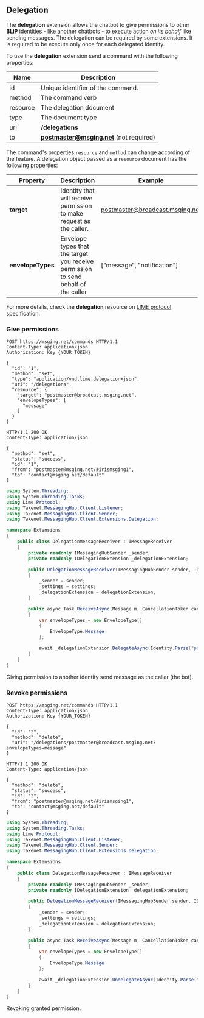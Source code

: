 ## Delegation

The **delegation** extension allows the chatbot to give permissions to other **BLiP** identities - like another chatbots - to execute action *on its behalf* like sending messages. The delegation can be required by some extensions. It is required to be execute only once for each delegated identity.

To use the **delegation** extension send a command with the following properties:

| Name | Description |
|---------------------------------|--------------|
| id    | Unique identifier of the command.   |
| method    | The command verb  |
| resource | The delegation document |
| type | The document type |
| uri    | **/delegations**   |
| to     | **postmaster@msging.net** (not required) |

The command's properties `resource` and `method` can change according of the feature.
A delegation object passed as a `resource` document has the following properties:

| Property     | Description                                                        | Example |
|--------------|--------------------------------------------------------------------|---------|
| **target** | Identity that will receive permission to make request as the caller. | postmaster@broadcast.msging.net |
| **envelopeTypes**   | Envelope types that the target you receive permission to send behalf of the caller  | ["message", "notification"] |

For more details, check the **delegation** resource on [LIME protocol](http://limeprotocol.org/resources.html#delegation) specification.

### Give permissions

```http
POST https://msging.net/commands HTTP/1.1
Content-Type: application/json
Authorization: Key {YOUR_TOKEN}

{  
  "id": "1",
  "method": "set",
  "type": "application/vnd.lime.delegation+json",
  "uri": "/delegations",
  "resource": {  
    "target": "postmaster@broadcast.msging.net",
    "envelopeTypes": [  
      "message"
    ]
  }
}
```
```http
HTTP/1.1 200 OK
Content-Type: application/json

{
  "method": "set",
  "status": "success",
  "id": "1",
  "from": "postmaster@msging.net/#irismsging1",
  "to": "contact@msging.net/default"
}
```

```csharp
using System.Threading;
using System.Threading.Tasks;
using Lime.Protocol;
using Takenet.MessagingHub.Client.Listener;
using Takenet.MessagingHub.Client.Sender;
using Takenet.MessagingHub.Client.Extensions.Delegation;

namespace Extensions
{
    public class DelegationMessageReceiver : IMessageReceiver
    {
        private readonly IMessagingHubSender _sender;
        private readonly IDelegationExtension _delegationExtension;

        public DelegationMessageReceiver(IMessagingHubSender sender, IDelegationExtension delegationExtension)
        {
            _sender = sender;
            _settings = settings;
            _delegationExtension = delegationExtension;
        }

        public async Task ReceiveAsync(Message m, CancellationToken cancellationToken)
        {
            var envelopeTypes = new EnvelopeType[]
            {
                EnvelopeType.Message
            };

            await _delegationExtension.DelegateAsync(Identity.Parse("postmaster@broadcast.msging.net"), envelopeTypes, cancellationToken);
        }
    }
}
```

Giving permission to another identity send message as the caller (the bot).

### Revoke permissions
```http
POST https://msging.net/commands HTTP/1.1
Content-Type: application/json
Authorization: Key {YOUR_TOKEN}

{  
  "id": "2",
  "method": "delete",
  "uri": "/delegations/postmaster@broadcast.msging.net?envelopeTypes=message"
}
```

```http
HTTP/1.1 200 OK
Content-Type: application/json

{
  "method": "delete",
  "status": "success",
  "id": "2",
  "from": "postmaster@msging.net/#irismsging1",
  "to": "contact@msging.net/default"
}
```

```csharp
using System.Threading;
using System.Threading.Tasks;
using Lime.Protocol;
using Takenet.MessagingHub.Client.Listener;
using Takenet.MessagingHub.Client.Sender;
using Takenet.MessagingHub.Client.Extensions.Delegation;

namespace Extensions
{
    public class DelegationMessageReceiver : IMessageReceiver
    {
        private readonly IMessagingHubSender _sender;
        private readonly IDelegationExtension _delegationExtension;

        public DelegationMessageReceiver(IMessagingHubSender sender, IDelegationExtension delegationExtension)
        {
            _sender = sender;
            _settings = settings;
            _delegationExtension = delegationExtension;
        }

        public async Task ReceiveAsync(Message m, CancellationToken cancellationToken)
        {
            var envelopeTypes = new EnvelopeType[]
            {
                EnvelopeType.Message
            };

            await _delegationExtension.UndelegateAsync(Identity.Parse("postmaster@broadcast.msging.net"), envelopeTypes, cancellationToken);
        }
    }
}
```

Revoking granted permission.